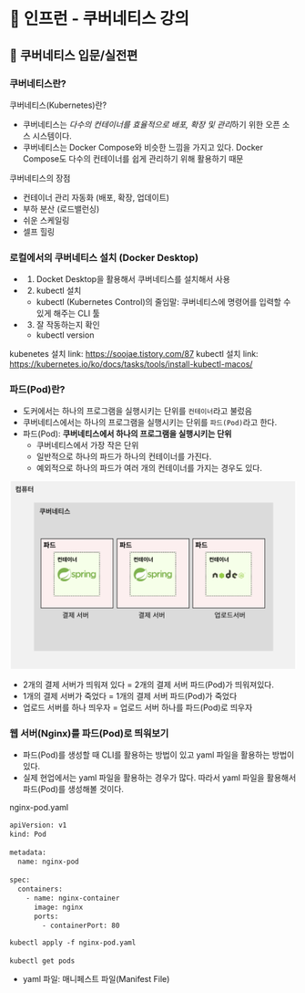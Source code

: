 # :book: 인프런 - 쿠버네티스 강의
## :pushpin: 쿠버네티스 입문/실전편


### 쿠버네티스란?
쿠버네티스(Kubernetes)란?
- 쿠버네티스는 *다수의 컨테이너를 효율적으로 배포, 확장 및 관리*하기 위한 오픈 소스 시스템이다.
- 쿠버네티스는 Docker Compose와 비슷한 느낌을 가지고 있다. Docker Compose도 다수의 컨테이너를 쉽게 관리하기 위해 활용하기 때문

쿠버네티스의 장점 
- 컨테이너 관리 자동화 (배포, 확장, 업데이트)
- 부하 분산 (로드밸런싱)
- 쉬운 스케일링
- 셀프 힐링


### 로컬에서의 쿠버네티스 설치 (Docker Desktop)
- 1. Docket Desktop을 활용해서 쿠버네티스를 설치해서 사용
- 2. kubectl 설치
  - kubectl (Kubernetes Control)의 줄임말: 쿠버네티스에 명령어를 입력할 수 있게 해주는 CLI 툴
- 3. 잘 작동하는지 확인
  - kubectl version

kubenetes 설치 link: https://soojae.tistory.com/87
kubectl 설치 link: https://kubernetes.io/ko/docs/tasks/tools/install-kubectl-macos/
  

### 파드(Pod)란?
- 도커에서는 하나의 프로그램을 실행시키는 단위를 `컨테이너`라고 불렀음
- 쿠버네티스에서는 하나의 프로그램을 실행시키는 단위를 `파드(Pod)`라고 한다.
- 파드(Pod): **쿠버네티스에서 하나의 프로그램을 실행시키는 단위**
  - 쿠버네티스에서 가장 작은 단위
  - 일반적으로 하나의 파드가 하나의 컨테이너를 가진다.
  - 예외적으로 하나의 파드가 여러 개의 컨테이너를 가지는 경우도 있다.
  
![](../images/kube01.png)
- 2개의 결제 서버가 띄워져 있다 = 2개의 결제 서버 파드(Pod)가 띄워져있다.
- 1개의 결제 서버가 죽었다 = 1개의 결제 서버 파드(Pod)가 죽었다
- 업로드 서버를 하나 띄우자 = 업로드 서버 하나를 파드(Pod)로 띄우자


### 웹 서버(Nginx)를 파드(Pod)로 띄워보기
- 파드(Pod)를 생성할 때 CLI를 활용하는 방법이 있고 yaml 파일을 활용하는 방법이 있다.
- 실제 현업에서는 yaml 파일을 활용하는 경우가 많다. 따라서 yaml 파일을 활용해서 파드(Pod)를 생성해볼 것이다.

nginx-pod.yaml
````
apiVersion: v1
kind: Pod

metadata:
  name: nginx-pod

spec:
  containers:
    - name: nginx-container
      image: nginx
      ports:
        - containerPort: 80
````

```
kubectl apply -f nginx-pod.yaml

kubectl get pods
```

- yaml 파일: 매니페스트 파일(Manifest File)